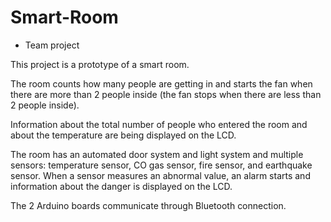 # Smart-Room
- Team project
  
This project is a prototype of a smart room. 

The room counts how many people are getting in and starts the fan when there are more than 2 people inside (the fan stops when there are less than 2 people inside).

Information about the total number of people who entered the room and about the temperature are being displayed on the LCD.

The room has an automated door system and light system and multiple sensors: temperature sensor, CO gas sensor, fire sensor, and earthquake sensor. When a sensor measures an abnormal value, an alarm starts and information about the danger is displayed on the LCD. 

The 2 Arduino boards communicate through Bluetooth connection. 
